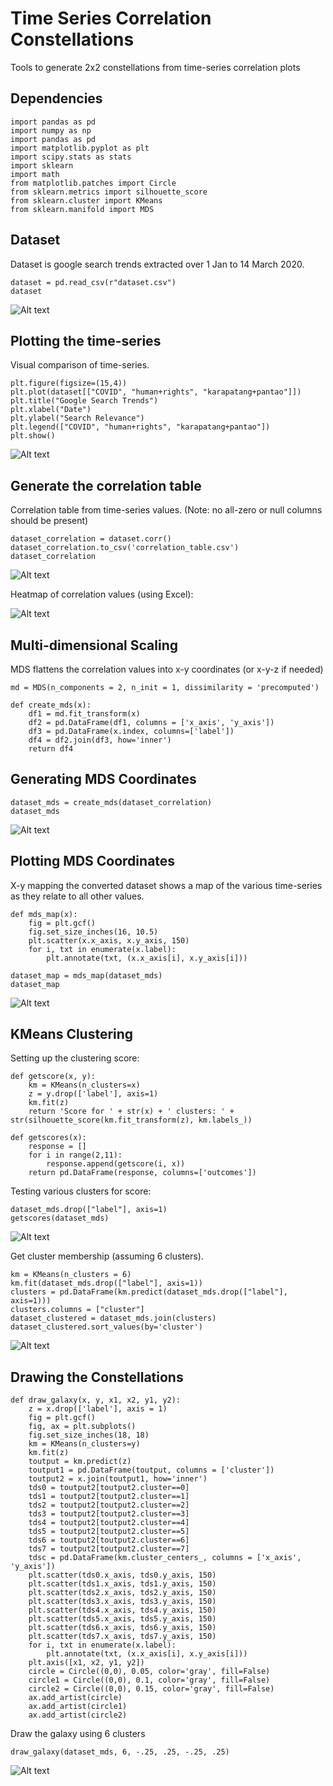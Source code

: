 # Time Series Correlation Constellations

Tools to generate 2x2 constellations from time-series correlation plots

## Dependencies

```
import pandas as pd
import numpy as np
import pandas as pd
import matplotlib.pyplot as plt
import scipy.stats as stats
import sklearn
import math
from matplotlib.patches import Circle
from sklearn.metrics import silhouette_score
from sklearn.cluster import KMeans
from sklearn.manifold import MDS
```

## Dataset

Dataset is google search trends extracted over 1 Jan to 14 March 2020. 

```
dataset = pd.read_csv(r"dataset.csv")
dataset
```

![Alt text](https://github.com/docligot/constellation_tools/blob/main/dataset.png)

## Plotting the time-series

Visual comparison of time-series. 

```
plt.figure(figsize=(15,4))
plt.plot(dataset[["COVID", "human+rights", "karapatang+pantao"]])
plt.title("Google Search Trends")
plt.xlabel("Date")
plt.ylabel("Search Relevance")
plt.legend(["COVID", "human+rights", "karapatang+pantao"])
plt.show()
```
![Alt text](https://github.com/docligot/constellation_tools/blob/main/time_series.png)

## Generate the correlation table

Correlation table from time-series values. (Note: no all-zero or null columns should be present)

```
dataset_correlation = dataset.corr()
dataset_correlation.to_csv('correlation_table.csv')
dataset_correlation
```
![Alt text](https://github.com/docligot/constellation_tools/blob/main/correlation_table.png)

Heatmap of correlation values (using Excel):

![Alt text](https://github.com/docligot/constellation_tools/blob/main/correlation_heatmap.png)

## Multi-dimensional Scaling

MDS flattens the correlation values into x-y coordinates (or x-y-z if needed)

```
md = MDS(n_components = 2, n_init = 1, dissimilarity = 'precomputed')

def create_mds(x):
    df1 = md.fit_transform(x)
    df2 = pd.DataFrame(df1, columns = ['x_axis', 'y_axis'])
    df3 = pd.DataFrame(x.index, columns=['label'])
    df4 = df2.join(df3, how='inner')
    return df4
```

## Generating MDS Coordinates

```
dataset_mds = create_mds(dataset_correlation)
dataset_mds
```
![Alt text](https://github.com/docligot/constellation_tools/blob/main/mds_coordinates.png)

## Plotting MDS Coordinates

X-y mapping the converted dataset shows a map of the various time-series as they relate to all other values. 
```
def mds_map(x):
    fig = plt.gcf()
    fig.set_size_inches(16, 10.5)
    plt.scatter(x.x_axis, x.y_axis, 150)
    for i, txt in enumerate(x.label):
        plt.annotate(txt, (x.x_axis[i], x.y_axis[i]))

dataset_map = mds_map(dataset_mds)
dataset_map
```
![Alt text](https://github.com/docligot/constellation_tools/blob/main/dataset_map.png)

## KMeans Clustering

Setting up the clustering score: 
```
def getscore(x, y):
    km = KMeans(n_clusters=x)
    z = y.drop(['label'], axis=1)
    km.fit(z)
    return 'Score for ' + str(x) + ' clusters: ' + str(silhouette_score(km.fit_transform(z), km.labels_))

def getscores(x):
    response = []
    for i in range(2,11):
        response.append(getscore(i, x))
    return pd.DataFrame(response, columns=['outcomes'])
```

Testing various clusters for score:

```
dataset_mds.drop(["label"], axis=1)
getscores(dataset_mds)
```
![Alt text](https://github.com/docligot/constellation_tools/blob/main/cluster_score.png)

Get cluster membership (assuming 6 clusters). 

```
km = KMeans(n_clusters = 6)
km.fit(dataset_mds.drop(["label"], axis=1))
clusters = pd.DataFrame(km.predict(dataset_mds.drop(["label"], axis=1)))
clusters.columns = ["cluster"]
dataset_clustered = dataset_mds.join(clusters)
dataset_clustered.sort_values(by='cluster')
```
![Alt text](https://github.com/docligot/constellation_tools/blob/main/cluster_membership.png)

## Drawing the Constellations

```
def draw_galaxy(x, y, x1, x2, y1, y2):
    z = x.drop(['label'], axis = 1)
    fig = plt.gcf()
    fig, ax = plt.subplots()
    fig.set_size_inches(18, 18)
    km = KMeans(n_clusters=y)
    km.fit(z)
    toutput = km.predict(z)
    toutput1 = pd.DataFrame(toutput, columns = ['cluster'])
    toutput2 = x.join(toutput1, how='inner')
    tds0 = toutput2[toutput2.cluster==0]
    tds1 = toutput2[toutput2.cluster==1]
    tds2 = toutput2[toutput2.cluster==2]
    tds3 = toutput2[toutput2.cluster==3]
    tds4 = toutput2[toutput2.cluster==4]
    tds5 = toutput2[toutput2.cluster==5]
    tds6 = toutput2[toutput2.cluster==6]
    tds7 = toutput2[toutput2.cluster==7]
    tdsc = pd.DataFrame(km.cluster_centers_, columns = ['x_axis', 'y_axis'])
    plt.scatter(tds0.x_axis, tds0.y_axis, 150)
    plt.scatter(tds1.x_axis, tds1.y_axis, 150)
    plt.scatter(tds2.x_axis, tds2.y_axis, 150)
    plt.scatter(tds3.x_axis, tds3.y_axis, 150)
    plt.scatter(tds4.x_axis, tds4.y_axis, 150)
    plt.scatter(tds5.x_axis, tds5.y_axis, 150)
    plt.scatter(tds6.x_axis, tds6.y_axis, 150)
    plt.scatter(tds7.x_axis, tds7.y_axis, 150)
    for i, txt in enumerate(x.label):
        plt.annotate(txt, (x.x_axis[i], x.y_axis[i]))
    plt.axis([x1, x2, y1, y2])
    circle = Circle((0,0), 0.05, color='gray', fill=False)
    circle1 = Circle((0,0), 0.1, color='gray', fill=False)
    circle2 = Circle((0,0), 0.15, color='gray', fill=False)
    ax.add_artist(circle)
    ax.add_artist(circle1)
    ax.add_artist(circle2)
```

Draw the galaxy using 6 clusters
``` 
draw_galaxy(dataset_mds, 6, -.25, .25, -.25, .25) 
```

![Alt text](https://github.com/docligot/constellation_tools/blob/main/galaxy.png)